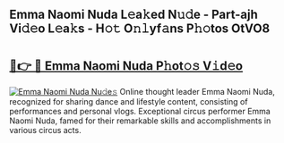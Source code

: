 ## Emma Naomi Nuda L𝚎a𝚔ed N𝚞𝚍e - Part-ajh Vi𝚍𝚎o L𝚎a𝚔s - H𝚘𝚝 O𝚗𝚕yf𝚊ns P𝚑𝚘tos OtVO8

# <h2><a href="http://kf6j38t.oniu.top/?m=Emma+Naomi+Nuda">🔗👉 🔴 Emma Naomi Nuda P𝚑ot𝚘𝚜 V𝚒d𝚎o</a></h2>

[![Emma Naomi Nuda Nu𝚍e𝚜](https://i.imgur.com/0qMVB7G.gif)](http://kf6j38t.oniu.top/?m=Emma+Naomi+Nuda)
Online thought leader Emma Naomi Nuda, recognized for sharing dance and lifestyle content, consisting of performances and personal vlogs. Exceptional circus performer Emma Naomi Nuda, famed for their remarkable skills and accomplishments in various circus acts.  
